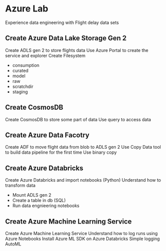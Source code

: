 # Azure Lab 

Experience data engineering with Flight delay data sets

## Create Azure Data Lake Storage Gen 2

Create ADLS gen 2 to store flights data
Use Azure Portal to create the service and explorer
Create Filesystem
* consumption
* curated
* model
* raw
* scratchdir
* staging

## Create CosmosDB 

Create CosmosDB to store some part of data 
Use query to access data 

## Create Azure Data Facotry 

Create ADF to move flight data from blob to ADLS gen 2
Use Copy Data tool to build data pipeline for the first time
Use binary copy

## Create Azure Databricks 

Create Azure Databricks and import notebooks (Python)
Understand how to transform data

* Mount ADLS gen 2
* Create a table in db (SQL)
* Run data engnieering notebooks


## Create Azure Machine Learning Service 

Create Azure Machine Learning Service
Understand how to log runs using Azure Notebooks
Install Azure ML SDK on Azure Databricks
Simple logging
AutoML


